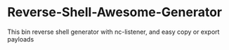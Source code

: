 # Reverse-Shell-Awesome-Generator
This bin reverse shell generator with nc-listener, and easy copy or export payloads
